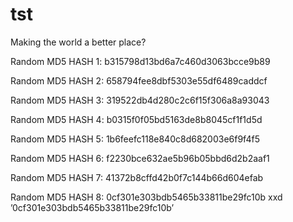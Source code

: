 # tst



Making the world a better place?

Random MD5 HASH 1: b315798d13bd6a7c460d3063bcce9b89

Random MD5 HASH 2: 658794fee8dbf5303e55df6489caddcf

Random MD5 HASH 3: 319522db4d280c2c6f15f306a8a93043

Random MD5 HASH 4: b0315f0f05bd5163de8b8045cf1f1d5d

Random MD5 HASH 5: 1b6feefc118e840c8d682003e6f9f4f5

Random MD5 HASH 6: f2230bce632ae5b96b05bbd6d2b2aaf1

Random MD5 HASH 7: 41372b8cffd42b0f7c144b66d604efab

Random MD5 HASH 8: 0cf301e303bdb5465b33811be29fc10b
xxd ’0cf301e303bdb5465b33811be29fc10b’
